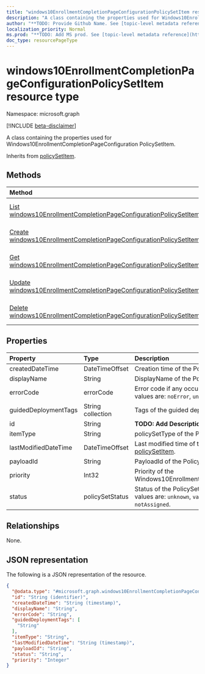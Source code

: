 ```yaml
---
title: "windows10EnrollmentCompletionPageConfigurationPolicySetItem resource type"
description: "A class containing the properties used for Windows10EnrollmentCompletionPageConfiguration PolicySetItem."
author: "**TODO: Provide Github Name. See [topic-level metadata reference](https://msgo.azurewebsites.net/add/document/guidelines/metadata.html#topic-level-metadata)**"
localization_priority: Normal
ms.prod: "**TODO: Add MS prod. See [topic-level metadata reference](https://msgo.azurewebsites.net/add/document/guidelines/metadata.html#topic-level-metadata)**"
doc_type: resourcePageType
---
```


# windows10EnrollmentCompletionPageConfigurationPolicySetItem resource type

Namespace: microsoft.graph

[!INCLUDE [beta-disclaimer](../../includes/beta-disclaimer.md)]

A class containing the properties used for Windows10EnrollmentCompletionPageConfiguration PolicySetItem.


Inherits from [policySetItem](../resources/policysetitem.md).

## Methods
|Method|Return type|Description|
|:---|:---|:---|
|[List windows10EnrollmentCompletionPageConfigurationPolicySetItem](../api/windows10enrollmentcompletionpageconfigurationpolicysetitem-list.md)|[windows10EnrollmentCompletionPageConfigurationPolicySetItem](../resources/windows10enrollmentcompletionpageconfigurationpolicysetitem.md) collection|Get a list of the [windows10EnrollmentCompletionPageConfigurationPolicySetItem](../resources/windows10enrollmentcompletionpageconfigurationpolicysetitem.md) objects and their properties.|
|[Create windows10EnrollmentCompletionPageConfigurationPolicySetItem](../api/windows10enrollmentcompletionpageconfigurationpolicysetitem-create.md)|[windows10EnrollmentCompletionPageConfigurationPolicySetItem](../resources/windows10enrollmentcompletionpageconfigurationpolicysetitem.md)|Create a new [windows10EnrollmentCompletionPageConfigurationPolicySetItem](../resources/windows10enrollmentcompletionpageconfigurationpolicysetitem.md) object.|
|[Get windows10EnrollmentCompletionPageConfigurationPolicySetItem](../api/windows10enrollmentcompletionpageconfigurationpolicysetitem-get.md)|[windows10EnrollmentCompletionPageConfigurationPolicySetItem](../resources/windows10enrollmentcompletionpageconfigurationpolicysetitem.md)|Read the properties and relationships of a [windows10EnrollmentCompletionPageConfigurationPolicySetItem](../resources/windows10enrollmentcompletionpageconfigurationpolicysetitem.md) object.|
|[Update windows10EnrollmentCompletionPageConfigurationPolicySetItem](../api/windows10enrollmentcompletionpageconfigurationpolicysetitem-update.md)|[windows10EnrollmentCompletionPageConfigurationPolicySetItem](../resources/windows10enrollmentcompletionpageconfigurationpolicysetitem.md)|Update the properties of a [windows10EnrollmentCompletionPageConfigurationPolicySetItem](../resources/windows10enrollmentcompletionpageconfigurationpolicysetitem.md) object.|
|[Delete windows10EnrollmentCompletionPageConfigurationPolicySetItem](../api/windows10enrollmentcompletionpageconfigurationpolicysetitem-delete.md)|None|Deletes a [windows10EnrollmentCompletionPageConfigurationPolicySetItem](../resources/windows10enrollmentcompletionpageconfigurationpolicysetitem.md) object.|

## Properties
|Property|Type|Description|
|:---|:---|:---|
|createdDateTime|DateTimeOffset|Creation time of the PolicySetItem. Inherited from [policySetItem](../resources/policysetitem.md).|
|displayName|String|DisplayName of the PolicySetItem. Inherited from [policySetItem](../resources/policysetitem.md).|
|errorCode|errorCode|Error code if any occured. Inherited from [policySetItem](../resources/policysetitem.md). Possible values are: `noError`, `unauthorized`, `notFound`, `deleted`.|
|guidedDeploymentTags|String collection|Tags of the guided deployment Inherited from [policySetItem](../resources/policysetitem.md).|
|id|String|**TODO: Add Description** Inherited from [entity](../resources/entity.md).|
|itemType|String|policySetType of the PolicySetItem. Inherited from [policySetItem](../resources/policysetitem.md).|
|lastModifiedDateTime|DateTimeOffset|Last modified time of the PolicySetItem. Inherited from [policySetItem](../resources/policysetitem.md).|
|payloadId|String|PayloadId of the PolicySetItem. Inherited from [policySetItem](../resources/policysetitem.md).|
|priority|Int32|Priority of the Windows10EnrollmentCompletionPageConfigurationPolicySetItem.|
|status|policySetStatus|Status of the PolicySetItem. Inherited from [policySetItem](../resources/policysetitem.md). Possible values are: `unknown`, `validating`, `partialSuccess`, `success`, `error`, `notAssigned`.|

## Relationships
None.

## JSON representation
The following is a JSON representation of the resource.
<!-- {
  "blockType": "resource",
  "keyProperty": "id",
  "@odata.type": "microsoft.graph.windows10EnrollmentCompletionPageConfigurationPolicySetItem",
  "baseType": "microsoft.graph.policySetItem",
  "openType": false
}
-->
``` json
{
  "@odata.type": "#microsoft.graph.windows10EnrollmentCompletionPageConfigurationPolicySetItem",
  "id": "String (identifier)",
  "createdDateTime": "String (timestamp)",
  "displayName": "String",
  "errorCode": "String",
  "guidedDeploymentTags": [
    "String"
  ],
  "itemType": "String",
  "lastModifiedDateTime": "String (timestamp)",
  "payloadId": "String",
  "status": "String",
  "priority": "Integer"
}
```

